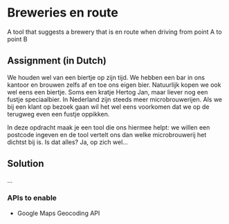 
# Breweries en route

A tool that suggests a brewery that is en route when driving from point A to point B

## Assignment (in Dutch)

We houden wel van een biertje op zijn tijd. We hebben een bar in ons kantoor en brouwen zelfs af en toe ons eigen bier. Natuurlijk kopen we ook wel eens een biertje. Soms een kratje Hertog Jan, maar liever nog een fustje speciaalbier. In Nederland zijn steeds meer microbrouwerijen. Als we bij een klant op bezoek gaan wil het wel eens voorkomen dat we op de terugweg even een fustje oppikken.

In deze opdracht maak je een tool die ons hiermee helpt: we willen een postcode ingeven en de tool vertelt ons dan welke microbrouwerij het dichtst bij is. Is dat alles? Ja, op zich wel...

## Solution

...

### APIs to enable
- Google Maps Geocoding API